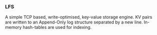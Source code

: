 ### LFS

A simple TCP based, write-optimised, key-value storage engine. KV pairs are written to an Append-Only log structure separated by a new line. In-memory hash-tables are used for indexing.